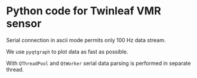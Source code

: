 Python code for Twinleaf VMR sensor
======================================

Serial connection in ascii mode permits only 100 Hz data stream.

We use `pyqtgraph` to plot data as fast as possible.

With `QThreadPool` and `QtWorker` serial data parsing is performed in separate thread. 